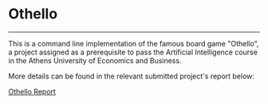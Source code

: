 #  Othello #

----------

This is a command line implementation of the famous board game "Othello", a project assigned as a prerequisite to pass the Artificial Intelligence course in the Athens University of Economics and Business.

More details can be found in the relevant submitted project's report below:

[Othello Report](Project%20Report/Othello-Report.pdf)
